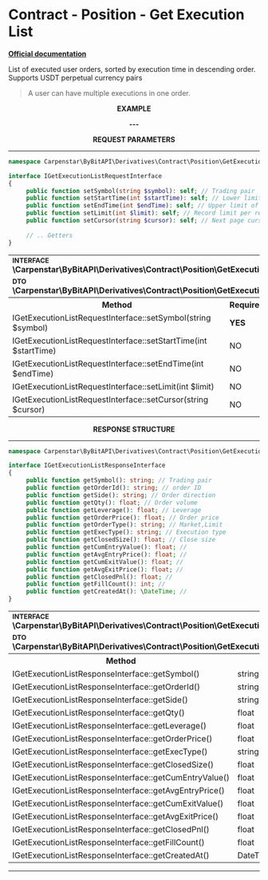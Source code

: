 # Contract - Position - Get Execution List
<b>[Official documentation](https://bybit-exchange.github.io/docs/derivatives/contract/execution-list)</b>
<p>List of executed user orders, sorted by execution time in descending order. Supports USDT perpetual currency pairs</p>

> A user can have multiple executions in one order.

<p align="center" width="100%"><b>EXAMPLE</b></p>

<p align="center" width="100%"><b> --- </b></p>

<p align="center" width="100%"><b>REQUEST PARAMETERS</b></p>

---

```php
namespace Carpenstar\ByBitAPI\Derivatives\Contract\Position\GetExecutionList\Interfaces;

interface IGetExecutionListRequestInterface
{
     public function setSymbol(string $symbol): self; // Trading pair
     public function setStartTime(int $startTime): self; // Lower limit of the date from which to take records
     public function setEndTime(int $endTime): self; // Upper limit of the date from which to take records
     public function setLimit(int $limit): self; // Record limit per request
     public function setCursor(string $cursor): self; // Next page cursor
    
     // .. Getters
}
```

<table style="width: 100%">
   <tr>
     <td colspan="3" style="text-align: left">
        <sup><b>INTERFACE</b></sup> <br />
        <b>\Carpenstar\ByBitAPI\Derivatives\Contract\Position\GetExecutionList\Interfaces\IGetExecutionListRequestInterface::class</b>
     </td>
   </tr>
   <tr>
     <td colspan="3" style="text-align: left">
        <sup><b>DTO</b></sup> <br />
        <b>\Carpenstar\ByBitAPI\Derivatives\Contract\Position\GetExecutionList\Request\GetExecutionListRequest::class</b>
     </td>
   </tr>
   <tr>
     <th style="width: 45%; text-align: center">Method</th>
     <th style="width: 5%; text-align: center">Required</th>
     <th style="width: 50%; text-align: center">Description</th>
   </tr>
   <tr>
     <td>IGetExecutionListRequestInterface::setSymbol(string $symbol)</td>
     <td><b>YES</b></td>
     <td>Trading pair</td>
   </tr>
   <tr>
     <td>IGetExecutionListRequestInterface::setStartTime(int $startTime)</td>
     <td>NO</td>
     <td>Lower limit of the date from which to take records</td>
   </tr>
   <tr>
     <td>IGetExecutionListRequestInterface::setEndTime(int $endTime)</td>
     <td>NO</td>
     <td>Upper limit of the date from which to take records</td>
   </tr>
   <tr>
     <td>IGetExecutionListRequestInterface::setLimit(int $limit)</td>
     <td>NO</td>
     <td>Record limit per request</td>
   </tr>
   <tr>
     <td>IGetExecutionListRequestInterface::setCursor(string $cursor)</td>
     <td>NO</td>
     <td>Next page cursor</td>
   </tr>
</table>

<p align="center" width="100%"><b>RESPONSE STRUCTURE</b></p>

---

```php
namespace Carpenstar\ByBitAPI\Derivatives\Contract\Position\GetExecutionList\Interfaces;

interface IGetExecutionListResponseInterface
{
     public function getSymbol(): string; // Trading pair
     public function getOrderId(): string; // order ID
     public function getSide(): string; // Order direction
     public function getQty(): float; // Order volume
     public function getLeverage(): float; // Leverage
     public function getOrderPrice(): float; // Order price
     public function getOrderType(): string; // Market,Limit
     public function getExecType(): string; // Execution type
     public function getClosedSize(): float; // Close size
     public function getCumEntryValue(): float; //
     public function getAvgEntryPrice(): float; //
     public function getCumExitValue(): float; //
     public function getAvgExitPrice(): float; //
     public function getClosedPnl(): float; //
     public function getFillCount(): int; //
     public function getCreatedAt(): \DateTime; //
}
```
<table style="width: 100%">
   <tr>
     <td colspan="3">
        <sup><b>INTERFACE</b></sup> <br />
       <b>\Carpenstar\ByBitAPI\Derivatives\Contract\Position\GetExecutionList\Interfaces\IGetExecutionListResponseInterface::class</b>
     </td>
   </tr>
   <tr>
     <td colspan="3">
        <sup><b>DTO</b></sup> <br />
       <b>\Carpenstar\ByBitAPI\Derivatives\Contract\Position\GetExecutionList\Response\GetExecutionListResponse::class</b>
     </td>
   </tr>
   <tr>
     <th style="width: 20%; text-align: center">Method</th>
     <th style="width: 20%; text-align: center">Type</th>
     <th style="width: 60%; text-align: center">Description</th>
   </tr>
   <tr>
     <td>IGetExecutionListResponseInterface::getSymbol()</td>
     <td>string</td>
     <td>Trading pair</td>
   </tr>
   <tr>
     <td>IGetExecutionListResponseInterface::getOrderId()</td>
     <td>string</td>
     <td>order ID</td>
   </tr>
   <tr>
     <td>IGetExecutionListResponseInterface::getSide()</td>
     <td>string</td>
     <td>Order direction</td>
   </tr>
   <tr>
     <td>IGetExecutionListResponseInterface::getQty()</td>
     <td>float</td>
     <td>Order volume</td>
   </tr>
   <tr>
     <td>IGetExecutionListResponseInterface::getLeverage()</td>
     <td>float</td>
     <td>Leverage</td>
   </tr>
   <tr>
     <td>IGetExecutionListResponseInterface::getOrderPrice()</td>
     <td>float</td>
     <td>Order price</td>
   </tr>
   <tr>
     <td>IGetExecutionListResponseInterface::getExecType()</td>
     <td>string</td>
     <td> Execution type </td>
   </tr>
   <tr>
     <td>IGetExecutionListResponseInterface::getClosedSize()</td>
     <td>float</td>
     <td> Close size </td>
   </tr>
   <tr>
     <td>IGetExecutionListResponseInterface::getCumEntryValue()</td>
     <td>float</td>
     <td> - </td>
   </tr>
   <tr>
     <td>IGetExecutionListResponseInterface::getAvgEntryPrice()</td>
     <td>float</td>
     <td> - </td>
   </tr>
   <tr>
     <td>IGetExecutionListResponseInterface::getCumExitValue()</td>
     <td>float</td>
     <td> - </td>
   </tr>
   <tr>
     <td>IGetExecutionListResponseInterface::getAvgExitPrice()</td>
     <td>float</td>
     <td> - </td>
   </tr>
   <tr>
     <td>IGetExecutionListResponseInterface::getClosedPnl()</td>
     <td>float</td>
     <td> - </td>
   </tr>
   <tr>
     <td>IGetExecutionListResponseInterface::getFillCount()</td>
     <td>float</td>
     <td> - </td>
   </tr>
   <tr>
     <td>IGetExecutionListResponseInterface::getCreatedAt()</td>
     <td>DateTime</td>
     <td> - </td>
   </tr>
</table>

---